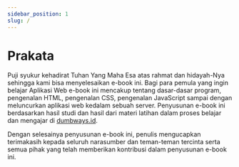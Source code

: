 ```yaml
---
sidebar_position: 1
slug: /
---
```


# Prakata

Puji syukur kehadirat Tuhan Yang Maha Esa atas rahmat dan hidayah-Nya sehingga kami bisa menyelesaikan e-book ini. Bagi para pemula yang ingin belajar Aplikasi Web e-book ini mencakup tentang dasar-dasar program, pengenalan HTML, pengenalan CSS, pengenalan JavaScript sampai dengan meluncurkan aplikasi web kedalam sebuah server. Penyusunan e-book ini berdasarkan hasil studi dan hasil dari materi latihan dalam proses belajar dan mengajar di [dumbways.id](https://dumbways.id).

Dengan selesainya penyusunan e-book ini, penulis mengucapkan terimakasih kepada seluruh narasumber dan teman-teman tercinta serta semua pihak yang telah memberikan kontribusi dalam penyusunan e-book ini.
